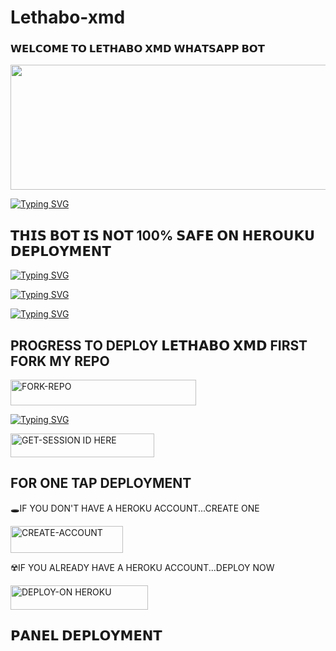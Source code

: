 # Lethabo-xmd
### 𝗪𝗘𝗟𝗖𝗢𝗠𝗘 𝗧𝗢 𝗟𝗘𝗧𝗛𝗔𝗕𝗢 𝗫𝗠𝗗 𝗪𝗛𝗔𝗧𝗦𝗔𝗣𝗣 𝗕𝗢𝗧
<p align="centre"><img src="https://files.catbox.moe/cmem9s.jpg" width="600" height="200" />


[![Typing SVG](https://readme-typing-svg.herokuapp.com?font=Rockstar-ExtraBold&size=30&pause=1000&color=red&center=true&vCenter=true&width=350&height=50&lines=𝗟𝗘𝗧𝗛𝗔𝗕𝗢+𝗫𝗠𝗗+𝗕𝗢𝗧+♡)](https://git.io/typing-svg)


## 𝗧𝗛𝗜𝗦 𝗕𝗢𝗧 𝗜𝗦 𝗡𝗢𝗧 100% 𝗦𝗔𝗙𝗘 𝗢𝗡 𝗛𝗘𝗥𝗢𝗨𝗞𝗨 𝗗𝗘𝗣𝗟𝗢𝗬𝗠𝗘𝗡𝗧
[![Typing SVG](https://readme-typing-svg.herokuapp.com?font=Rockstar-ExtraBold&size=30&pause=1000&color=red&center=true&vCenter=true&width=815&height=60&lines=★+✚+✚+✚+✚+✚+✚+✚+✚+✚+✚+✜+✜+✚+✚+✚+✚)](https://git.io/typing-svg) 

[![Typing SVG](https://readme-typing-svg.herokuapp.com?font=Rockstar-ExtraBold&size=30&pause=1000&color=red&center=true&vCenter=true&width=815&height=60&lines=𒆜+∰+🎼+𝄞+≣+⫸+★)](https://git.io/typing-svg) 




[![Typing SVG](https://readme-typing-svg.herokuapp.com?font=Rockstar-ExtraBold&size=30&pause=1000&color=red&center=true&vCenter=true&width=815&height=60&lines=𝗟𝗘𝗧𝗛𝗔𝗕𝗢+𝗫𝗠𝗗+𝗕𝗢𝗧`+𝗖𝗥𝗘𝗔𝗧𝗘𝗗+𝗕𝗬+𝗖𝗝𝗔𝗬)](https://git.io/typing-svg) 

## PROGRESS TO DEPLOY 𝗟𝗘𝗧𝗛𝗔𝗕𝗢 𝗫𝗠𝗗 FIRST FORK MY REPO
<a href="https://github.com/cjay-ke/Lethabo-xmd/fork"><img title="FORK-REPO" src="https://img.shields.io/badge/FORK-REPO-h?color=red&style=for-the-badge&logo=tesla" width="297" height="40.45"/></a></p>

[![Typing SVG](https://readme-typing-svg.herokuapp.com?font=Rockstar-ExtraBold&size=30&pause=1000&color=red&center=true&vCenter=true&width=815&height=60&lines=GET+SESSION+FOR`𝗟𝗘𝗧𝗛𝗔𝗕𝗢+𝗫𝗠𝗗+𝗕𝗢𝗧)](https://git.io/typing-svg) 

   
<a href="https://james-xtech-session-generator.onrender.com"><img title="GET-SESSION ID HERE" src="https://img.shields.io/badge/GET-SESSION ID HERE-h?color=green&style=for-the-badge&logo=nike" width="230" height="38.45"/></a></p>

## FOR ONE TAP DEPLOYMENT 

   🕳IF YOU DON'T HAVE A HEROKU ACCOUNT...CREATE ONE
   
   <a href="https://signup.heroku.com/"><img title="CREATE-ACCOUNT" src="https://img.shields.io/badge/CREATE-ACCOUNT-h?color=blue&style=for-the-badge&logo=heroku" width="180" height="43.45"/></a></p>

   ☢️IF YOU ALREADY HAVE A HEROKU ACCOUNT...DEPLOY NOW

 <a href="https://dashboard.heroku.com/new?template=https://github.com/jtechde/james"><img title="DEPLOY-ON HEROKU" src="https://img.shields.io/badge/DEPLOY-ON HEROKU-h?color=green&style=for-the-badge&logo=heroku" width="220" height="38.45"/></a></p>

 ## 𝗣𝗔𝗡𝗘𝗟 𝗗𝗘𝗣𝗟𝗢𝗬𝗠𝗘𝗡𝗧
 
